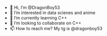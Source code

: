 - 👋 Hi, I’m @DragonBoy53
- 👀 I’m interested in data scienes and anime
- 🌱 I’m currently learning C++
- 💞️ I’m looking to collaborate on C++
- 📫 How to reach me? My tg is @dragonboy53

<!---
DragonBoy53/DragonBoy53 is a ✨ special ✨ repository because its `README.md` (this file) appears on your GitHub profile.
You can click the Preview link to take a look at your changes.
--->
